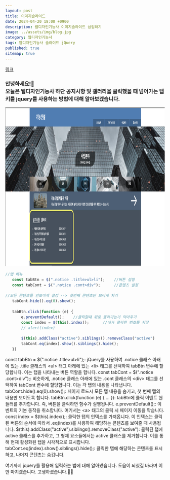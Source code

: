 ```yaml
---
layout: post
title: 이미지슬라이드
date: 2024-04-20 18:00 +0900
description: 웹디자인기능사 이미지슬라이드 삽입하기
image: ../assets/img/blog.jpg
category: 웹디자인기능사
tags: 웹디자인기능사 슬라이드 jQuery
published: true
sitemap: true
---
```


[링크](https://github.com/123dd654/123dd654.github.io)


<h3>안녕하세요!🫶<br/>
오늘은 웹디자인기능사 하단 공지사항 및 갤러리을 클릭했을 때 넘어가는 탭키를 jquery를 사용하는 방법에 대해 알아보겠습니다.</h3>

<img src="/assets/img/layout02.png" alt="웹디자인" width="800" height="500" />

 ````javascript
 //탭 메뉴
    const tabBtn = $(".notice .title>ul>li");    //버튼 설정
    const tabCont = $(".notice .cont>div");      //콘텐츠 설정

//모든 콘텐츠를 안보이게 설정 --> 첫번째 콘텐츠만 보이게 처리
    tabCont.hide().eq(0).show();

    tabBtn.click(function (e) {
        e.preventDefault();    //클릭할떄 위로 올라가는거 막아주기
        const index = $(this).index();      //내가 클릭한 번호를 저장
        // alert(index)

        $(this).addClass("active").siblings().removeClass("active")
        tabCont.eq(index).show().siblings().hide();
    })
````

const tabBtn = $(".notice .title>ul>li");: jQuery를 사용하여 
.notice 클래스 아래에 있는 .title 클래스의 <ul\> 태그 아래에 있는 <li\> 태그를 선택하여 tabBtn 변수에 할당합니다. 이는 탭을 나타내는 버튼 역할을 합니다.
const tabCont = $(".notice .cont>div");: 비슷하게, .notice 클래스 아래에 있는 
.cont 클래스의 <div\> 태그를 선택하여 tabCont 변수에 할당합니다. 이는 각 탭의 내용을 나타냅니다.
tabCont.hide().eq(0).show();: 페이지 로드시 모든 탭 내용을 숨기고, 첫 번째 탭의 내용만 보이도록 합니다.
tabBtn.click(function (e) { ... }): tabBtn에 클릭 이벤트 핸들러를 추가합니다. 즉, 버튼을 클릭하면 함수가 실행됩니다.
e.preventDefault();: 이벤트의 기본 동작을 취소합니다. 여기서는 <a\> 태그의 클릭 시 페이지 이동을 막습니다.
const index = $(this).index();: 클릭한 탭의 인덱스를 가져옵니다. 
이 인덱스는 클릭된 버튼의 순서에 따라서 .eq(index)를 사용하여 해당하는 콘텐츠를 보여줄 때 사용됩니다.
$(this).addClass("active").siblings().removeClass("active"): 클릭된 탭에 active 클래스를 추가하고, 
그 형제 요소들에서는 active 클래스를 제거합니다. 이를 통해 현재 활성화된 탭을 시각적으로 표시합니다.
tabCont.eq(index).show().siblings().hide();: 클릭한 탭에 해당하는 콘텐츠를 표시하고, 나머지 콘텐츠는 숨깁니다.

여기까지 jquery를 활용해 입력하는 법에 대해 알아봤습니다.
도움이 되셨길 바라며 이만 마치겠습니다.
고생하셨습니다.🫶😊




                 